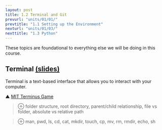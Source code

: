 ```yaml
---
layout: post
title: 1.2 Terminal and Git
prevurl: "units/01/01/"
prevtitle: "1.1 Setting up the Environment"
nexturl: "units/01/03/"
nexttitle: "1.3 Python"
---
```

These topics are foundational to everything else we will be doing in this course.

## Terminal [(slides)][t slides]
Terminal is a text-based interface that allows you to interact with your computer.

▲ [MIT Terminus Game](https://web.mit.edu/mprat/Public/web/Terminus/Web/main.html)

> ⊕ folder structure, root directory, parent/child relationship, file vs folder, absolute vs relative path

> ⊕ man, pwd, ls, cd, cat, mkdir, touch, cp, mv, rm, rmdir, echo, sh

[t slides]: https://docs.google.com/presentation/d/1BPYoFd7H3KoPspI3g46gtgqptdY8SAHnpiMBcv91Ye4/
